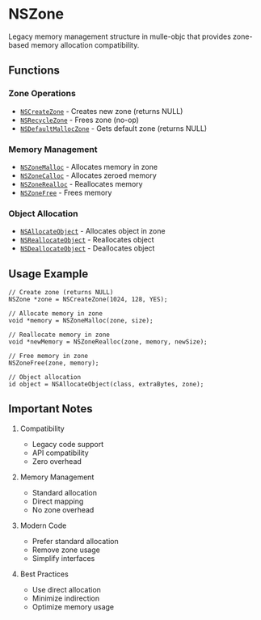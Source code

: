 # NSZone

Legacy memory management structure in mulle-objc that provides zone-based memory allocation compatibility.

## Functions

### Zone Operations
- [`NSCreateZone`](https://www.perplexity.ai/search?q=Please+create+some+detailed+API+documentation+for+the+function+NSCreateZone+of+the+MulleObjC+project+https://github.com/mulle-objc/MulleObjC.+You+will+find+source+code+probably+at+https://github.com/mulle-objc/MulleObjC/blob/master/src/class/NSZone.m+and+the+header+at+https://github.com/mulle-objc/MulleObjC/blob/master/src/class/NSZone.h+and+there+may+also+be+tests+for+it+in+the+test/+folder) - Creates new zone (returns NULL)
- [`NSRecycleZone`](https://www.perplexity.ai/search?q=Please+create+some+detailed+API+documentation+for+the+function+NSRecycleZone+of+the+MulleObjC+project+https://github.com/mulle-objc/MulleObjC.+You+will+find+source+code+probably+at+https://github.com/mulle-objc/MulleObjC/blob/master/src/class/NSZone.m+and+the+header+at+https://github.com/mulle-objc/MulleObjC/blob/master/src/class/NSZone.h+and+there+may+also+be+tests+for+it+in+the+test/+folder) - Frees zone (no-op)
- [`NSDefaultMallocZone`](https://www.perplexity.ai/search?q=Please+create+some+detailed+API+documentation+for+the+function+NSDefaultMallocZone+of+the+MulleObjC+project+https://github.com/mulle-objc/MulleObjC.+You+will+find+source+code+probably+at+https://github.com/mulle-objc/MulleObjC/blob/master/src/class/NSZone.m+and+the+header+at+https://github.com/mulle-objc/MulleObjC/blob/master/src/class/NSZone.h+and+there+may+also+be+tests+for+it+in+the+test/+folder) - Gets default zone (returns NULL)

### Memory Management
- [`NSZoneMalloc`](https://www.perplexity.ai/search?q=Please+create+some+detailed+API+documentation+for+the+function+NSZoneMalloc+of+the+MulleObjC+project+https://github.com/mulle-objc/MulleObjC.+You+will+find+source+code+probably+at+https://github.com/mulle-objc/MulleObjC/blob/master/src/class/NSZone.m+and+the+header+at+https://github.com/mulle-objc/MulleObjC/blob/master/src/class/NSZone.h+and+there+may+also+be+tests+for+it+in+the+test/+folder) - Allocates memory in zone
- [`NSZoneCalloc`](https://www.perplexity.ai/search?q=Please+create+some+detailed+API+documentation+for+the+function+NSZoneCalloc+of+the+MulleObjC+project+https://github.com/mulle-objc/MulleObjC.+You+will+find+source+code+probably+at+https://github.com/mulle-objc/MulleObjC/blob/master/src/class/NSZone.m+and+the+header+at+https://github.com/mulle-objc/MulleObjC/blob/master/src/class/NSZone.h+and+there+may+also+be+tests+for+it+in+the+test/+folder) - Allocates zeroed memory
- [`NSZoneRealloc`](https://www.perplexity.ai/search?q=Please+create+some+detailed+API+documentation+for+the+function+NSZoneRealloc+of+the+MulleObjC+project+https://github.com/mulle-objc/MulleObjC.+You+will+find+source+code+probably+at+https://github.com/mulle-objc/MulleObjC/blob/master/src/class/NSZone.m+and+the+header+at+https://github.com/mulle-objc/MulleObjC/blob/master/src/class/NSZone.h+and+there+may+also+be+tests+for+it+in+the+test/+folder) - Reallocates memory
- [`NSZoneFree`](https://www.perplexity.ai/search?q=Please+create+some+detailed+API+documentation+for+the+function+NSZoneFree+of+the+MulleObjC+project+https://github.com/mulle-objc/MulleObjC.+You+will+find+source+code+probably+at+https://github.com/mulle-objc/MulleObjC/blob/master/src/class/NSZone.m+and+the+header+at+https://github.com/mulle-objc/MulleObjC/blob/master/src/class/NSZone.h+and+there+may+also+be+tests+for+it+in+the+test/+folder) - Frees memory

### Object Allocation
- [`NSAllocateObject`](https://www.perplexity.ai/search?q=Please+create+some+detailed+API+documentation+for+the+function+NSAllocateObject+of+the+MulleObjC+project+https://github.com/mulle-objc/MulleObjC.+You+will+find+source+code+probably+at+https://github.com/mulle-objc/MulleObjC/blob/master/src/class/NSZone.m+and+the+header+at+https://github.com/mulle-objc/MulleObjC/blob/master/src/class/NSZone.h+and+there+may+also+be+tests+for+it+in+the+test/+folder) - Allocates object in zone
- [`NSReallocateObject`](https://www.perplexity.ai/search?q=Please+create+some+detailed+API+documentation+for+the+function+NSReallocateObject+of+the+MulleObjC+project+https://github.com/mulle-objc/MulleObjC.+You+will+find+source+code+probably+at+https://github.com/mulle-objc/MulleObjC/blob/master/src/class/NSZone.m+and+the+header+at+https://github.com/mulle-objc/MulleObjC/blob/master/src/class/NSZone.h+and+there+may+also+be+tests+for+it+in+the+test/+folder) - Reallocates object
- [`NSDeallocateObject`](https://www.perplexity.ai/search?q=Please+create+some+detailed+API+documentation+for+the+function+NSDeallocateObject+of+the+MulleObjC+project+https://github.com/mulle-objc/MulleObjC.+You+will+find+source+code+probably+at+https://github.com/mulle-objc/MulleObjC/blob/master/src/class/NSZone.m+and+the+header+at+https://github.com/mulle-objc/MulleObjC/blob/master/src/class/NSZone.h+and+there+may+also+be+tests+for+it+in+the+test/+folder) - Deallocates object

## Usage Example

```objc
// Create zone (returns NULL)
NSZone *zone = NSCreateZone(1024, 128, YES);

// Allocate memory in zone
void *memory = NSZoneMalloc(zone, size);

// Reallocate memory in zone
void *newMemory = NSZoneRealloc(zone, memory, newSize);

// Free memory in zone
NSZoneFree(zone, memory);

// Object allocation
id object = NSAllocateObject(class, extraBytes, zone);
```

## Important Notes

1. Compatibility
   - Legacy code support
   - API compatibility
   - Zero overhead

2. Memory Management
   - Standard allocation
   - Direct mapping
   - No zone overhead

3. Modern Code
   - Prefer standard allocation
   - Remove zone usage
   - Simplify interfaces

4. Best Practices
   - Use direct allocation
   - Minimize indirection
   - Optimize memory usage
